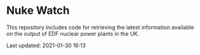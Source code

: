 # Nuke Watch

This repository includes code for retrieving the latest information available on the output of EDF nuclear power plants in the UK.

Last updated: 2021-01-30 16:13
